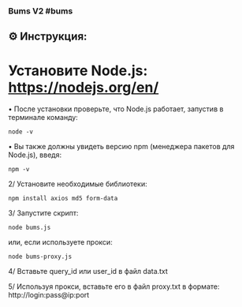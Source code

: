 ### Bums V2 #bums

## ⚙️ Инструкция:

# Установите Node.js: https://nodejs.org/en/

• После установки проверьте, что Node.js работает, запустив в терминале команду:
```
node -v
```
• Вы также должны увидеть версию npm (менеджера пакетов для Node.js), введя:
```
npm -v
```

2/ Установите необходимые библиотеки:
```
npm install axios md5 form-data
```

3/ Запустите скрипт:
```
node bums.js
```
или, если используете прокси:
```
node bums-proxy.js
```
4/ Вставьте query_id или user_id в файл data.txt

5/ Используя прокси, вставьте его в файл proxy.txt в формате: http://login:pass@ip:port
